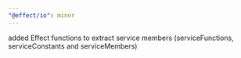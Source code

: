 ```yaml
---
"@effect/io": minor
---
```


added Effect functions to extract service members (serviceFunctions, serviceConstants and serviceMembers)
